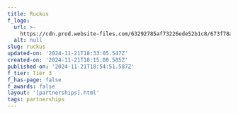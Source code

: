 ```yaml
---
title: Ruckus
f_logo:
  url: >-
    https://cdn.prod.website-files.com/63292785af73226ede52b1c8/673f78a431f6825b38714b74_Ruckus%25201.svg
  alt: null
slug: ruckus
updated-on: '2024-11-21T18:33:05.547Z'
created-on: '2024-11-21T18:15:00.585Z'
published-on: '2024-11-21T18:54:51.587Z'
f_tier: Tier 3
f_has-page: false
f_awards: false
layout: '[partnerships].html'
tags: partnerships
---
```



